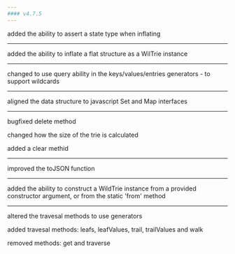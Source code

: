 ```yaml
---
#### v4.7.5
---
```


added the ability to assert a state type when inflating

---

added the ability to inflate a flat structure as a WilTrie instance

---

changed to use query ability in the keys/values/entries generators - to support wildcards

---

aligned the data structure to javascript Set and Map interfaces

---

bugfixed delete method

changed how the size of the trie is calculated

added a clear methid

---

improved the toJSON function

---

added the ability to construct a WildTrie instance from a provided constructor argument, or from the static 'from' method

---

altered the travesal methods to use generators

added travesal methods: leafs, leafValues, trail, trailValues and walk

removed methods: get and traverse
